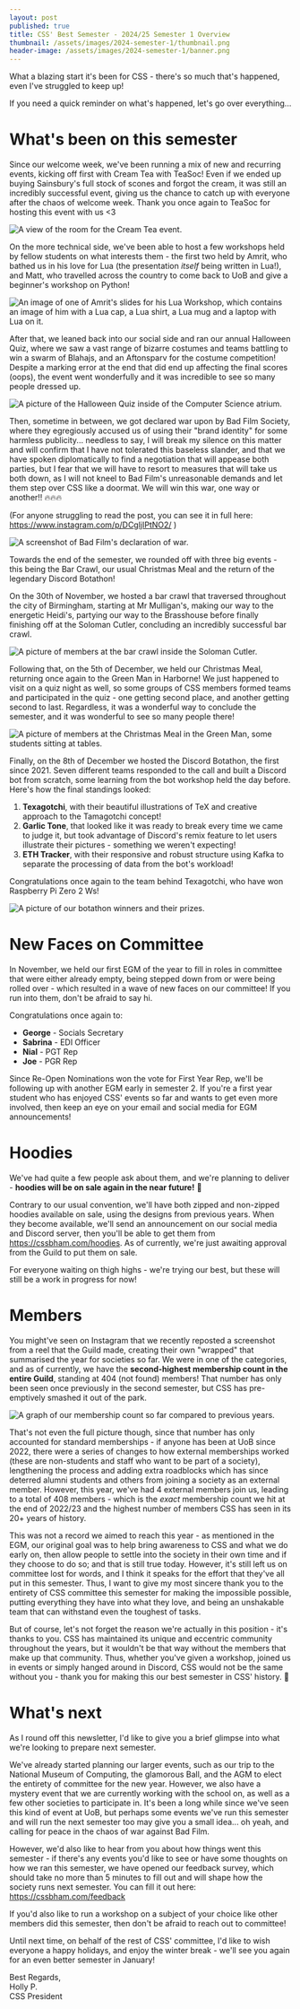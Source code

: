 ```yaml
---
layout: post
published: true
title: CSS' Best Semester - 2024/25 Semester 1 Overview
thumbnail: /assets/images/2024-semester-1/thumbnail.png
header-image: /assets/images/2024-semester-1/banner.png
---
```

What a blazing start it's been for CSS - there's so much that's happened, even I've struggled to keep up! 

If you need a quick reminder on what's happened, let's go over everything...

# What's been on this semester
Since our welcome week, we've been running a mix of new and recurring events, kicking off first with Cream Tea with TeaSoc! 
Even if we ended up buying Sainsbury's full stock of scones and forgot the cream, it was still an incredibly successful 
event, giving us the chance to catch up with everyone after the chaos of welcome week. Thank you once again to
TeaSoc for hosting this event with us <3

![A view of the room for the Cream Tea event.](/assets/images/2024-semester-1/cream-tea.png)

On the more technical side, we've been able to host a few workshops held by fellow students on what interests them -
the first two held by Amrit, who bathed us in his love for Lua (the presentation *itself* being written in Lua!), and 
Matt, who travelled across the country to come back to UoB and give a beginner's workshop on Python! 

![An image of one of Amrit's slides for his Lua Workshop, which contains an image of him with a Lua cap, a Lua shirt, a
Lua mug and a laptop with Lua on it.](/assets/images/2024-semester-1/lua-workshop.png)

After that, we leaned back into our social side and ran our annual Halloween Quiz, where we saw a vast range of bizarre
costumes and teams battling to win a swarm of Blahajs, and an Aftonsparv for the costume competition! Despite
a marking error at the end that did end up affecting the final scores (oops), the event went wonderfully and it was 
incredible to see so many people dressed up.

![A picture of the Halloween Quiz inside of the Computer Science atrium.](/assets/images/2024-semester-1/halloween-quiz.png)

Then, sometime in between, we got declared war upon by Bad Film Society, where they egregiously accused us of using their
"brand identity" for some harmless publicity... needless to say, I will break my silence on this matter and will confirm
that I have not tolerated this baseless slander, and that we have spoken diplomatically to find a negotiation that will 
appease both parties, but I fear that we will have to resort to measures that will take us both down, as I will not 
kneel to Bad Film's unreasonable demands and let them step over CSS like a doormat. We will win this war, one way or 
another!! 🔥🔥🔥

(For anyone struggling to read the post, you can see it in full here: <https://www.instagram.com/p/DCgljIPtNO2/> )

![A screenshot of Bad Film's declaration of war.](/assets/images/2024-semester-1/bad-film-war.png)

Towards the end of the semester, we rounded off with three big events - this being the Bar Crawl, our usual Christmas Meal
and the return of the legendary Discord Botathon!

On the 30th of November, we hosted a bar crawl that traversed throughout the city of Birmingham, starting at Mr Mulligan's,
making our way to the energetic Heidi's, partying our way to the Brasshouse before finally finishing off at the Soloman
Cutler, concluding an incredibly successful bar crawl.

![A picture of members at the bar crawl inside the Soloman Cutler.](/assets/images/2024-semester-1/bar-crawl.png)

Following that, on the 5th of December, we held our Christmas Meal, returning once again to the Green Man in Harborne!
We just happened to visit on a quiz night as well, so some groups of CSS members formed teams and participated in the
quiz - one getting second place, and another getting second to last. Regardless, it was a wonderful way to conclude the
semester, and it was wonderful to see so many people there!

![A picture of members at the Christmas Meal in the Green Man, some students sitting at tables.](/assets/images/2024-semester-1/christmas-meal.png)

Finally, on the 8th of December we hosted the Discord Botathon, the first since 2021.
Seven different teams responded to the call and built a Discord bot from scratch, some learning from the bot workshop held 
the day before. Here's how the final standings looked:

1. **Texagotchi**, with their beautiful illustrations of TeX and creative approach to the Tamagotchi concept!
2. **Garlic Tone**, that looked like it was ready to break every time we came to judge it, but took advantage of Discord's
remix feature to let users illustrate their pictures - something we weren't expecting!
3. **ETH Tracker**, with their responsive and robust structure using Kafka to separate the processing of data from the
bot's workload!

Congratulations once again to the team behind Texagotchi, who have won Raspberry Pi Zero 2 Ws!

![A picture of our botathon winners and their prizes.](/assets/images/2024-semester-1/botathon.png)

# New Faces on Committee
In November, we held our first EGM of the year to fill in roles in committee that were either already empty, being
stepped down from or were being rolled over - which resulted in a wave of new faces on our committee! If you run into
them, don't be afraid to say hi.

Congratulations once again to:
- **George** - Socials Secretary
- **Sabrina** - EDI Officer
- **Nial** - PGT Rep
- **Joe** - PGR Rep

Since Re-Open Nominations won the vote for First Year Rep, we'll be following up with another EGM early in semester 2. 
If you're a first year student who has enjoyed CSS' events so far and wants to get even more involved, then keep an eye
on your email and social media for EGM announcements!

# Hoodies
We've had quite a few people ask about them, and we're planning to deliver - **hoodies will be on sale again in the near
future!** 🎉

Contrary to our usual convention, we'll have both zipped and non-zipped hoodies available on sale, using the designs from
previous years. When they become available, we'll send an announcement on our social media and Discord server, then you'll
be able to get them from <https://cssbham.com/hoodies>. As of currently, we're just awaiting approval from the Guild to 
put them on sale.

For everyone waiting on thigh highs - we're trying our best, but these will still be a work in progress for now!

# Members
You might've seen on Instagram that we recently reposted a screenshot from a reel that the Guild made, creating their 
own "wrapped" that summarised the year for societies so far. We were in one of the categories, and as of currently, we
have the **second-highest membership count in the entire Guild**, standing at 404 (not found) members! That number has
only been seen once previously in the second semester, but CSS has pre-emptively smashed it out of the park.

![A graph of our membership count so far compared to previous years.](/assets/images/2024-semester-1/membership-numbers.png)

That's not even the full picture though, since that number has only accounted for standard memberships - if anyone has
been at UoB since 2022, there were a series of changes to how external memberships worked (these are non-students and
staff who want to be part of a society), lengthening the process and adding extra roadblocks which has since deterred
alumni students and others from joining a society as an external member. However, this year, we've had 4 external members
join us, leading to a total of 408 members - which is the *exact* membership count we hit at the end of 2022/23 and the 
highest number of members CSS has seen in its 20+ years of history.

This was not a record we aimed to reach this year - as mentioned in the EGM, our original goal was to help bring awareness
to CSS and what we do early on, then allow people to settle into the society in their own time and if they choose to do
so; and that is still true today. However, it's still left us on committee lost for words, and I think it speaks for the
effort that they've all put in this semester. Thus, I want to give my most sincere thank you to the entirety of CSS
committee this semester for making the impossible possible, putting everything they have into what they love, and being
an unshakable team that can withstand even the toughest of tasks.

But of course, let's not forget the reason we're actually in this position - it's thanks to you. CSS has maintained its
unique and eccentric community throughout the years, but it wouldn't be that way without the members that make up that
community. Thus, whether you've given a workshop, joined us in events or simply hanged around in Discord, CSS would not 
be the same without you - thank you for making this our best semester in CSS' history. 💙

# What's next
As I round off this newsletter, I'd like to give you a brief glimpse into what we're looking to prepare next semester. 

We've already started planning our larger events, such as our trip to the National Museum of
Computing, the glamorous Ball, and the AGM to elect the entirety of committee for the new year. However, we also have a
mystery event that we are currently working with the school on, as well as a few other societies to participate in. It's
been a long while since we've seen this kind of event at UoB, but perhaps some events we've run this semester and will
run the next semester too may give you a small idea... oh yeah, and calling for peace in the chaos of war against Bad
Film.

However, we'd also like to hear from you about how things went this semester - if there's any events you'd like to see
or have some thoughts on how we ran this semester, we have opened our feedback survey, which should take no more than 5 
minutes to fill out and will shape how the society runs next semester. You can fill it out here: 
<https://cssbham.com/feedback>

If you'd also like to run a workshop on a subject of your choice like other members did this semester, then don't be 
afraid to reach out to committee!

Until next time, on behalf of the rest of CSS' committee, I'd like to wish everyone a happy holidays, and enjoy the 
winter break - we'll see you again for an even better semester in January!

Best Regards,  
Holly P.  
CSS President
